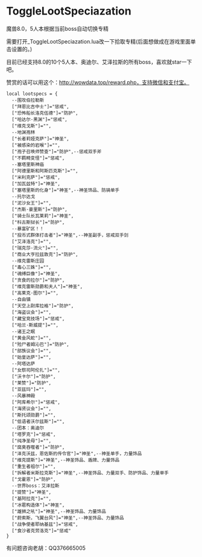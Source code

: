# ToggleLootSpeciazation
魔兽8.0，5人本根据当前boss自动切换专精

需要打开_ToggleLootSpeciazation.lua改一下拾取专精(后面想做成在游戏里面单击设置的。)

目前已经支持8.0的10个5人本、奥迪尔、艾泽拉斯的所有boss，喜欢就star一下吧。

赞赏的话可以用这个：http://wowdata.top/reward.php，支持微信和支付宝。

```
local lootspecs = {
  --围攻伯拉勒斯
  ["拜恩比吉中士"]="惩戒",
  ["恐怖船长洛克伍德"]="防护",
  ["哈达尔·黑渊"]="惩戒",
  ["维克戈斯"]="",
  --地渊孢林
  ["长者莉娅克萨"]="神圣",
  ["被感染的岩喉"]="",
  ["孢子召唤师赞查"]="防护",--惩戒双手斧
  ["不羁畸变怪"]="惩戒",
  --塞塔里斯神庙
  ["阿德里斯和阿斯匹克斯"]="",
  ["米利克萨"]="惩戒",
  ["加瓦兹特"]="神圣",
  ["塞塔里斯的化身"]="神圣",--神圣饰品、防骑单手
  --托尔达戈
  ["泥沙女王"]="",
  ["杰斯·豪里斯"]="防护",
  ["骑士队长瓦莱莉"]="神圣",
  ["科古斯狱长"]="防护",
  --暴富矿区！！
  ["投币式群体打击者"]="神圣",--神圣副手，惩戒双手剑
  ["艾泽洛克"]="",
  ["瑞克莎·流火"]="",
  ["商业大亨拉兹敦克"]="防护",
  --维克雷斯庄园
  ["毒心三姝"]="",
  ["魂缚巨像"]="神圣",
  ["贪食的拉尔"]="防护",
  ["维克雷斯勋爵和夫人"]="神圣",
  ["高莱克·图尔"]="",
  --自由镇
  ["天空上尉库拉格"]="防护",
  ["海盗议会"]="",
  ["藏宝竞技场"]="惩戒",
  ["哈兰·斯威提"]="",
  --诸王之眠
  ["黄金风蛇"]="",
  ["殓尸者姆沁巴"]="防护",
  ["部族议会"]="",
  ["始皇达萨"]="",
  --阿塔达萨
  ["女祭司阿伦扎"]="",
  ["沃卡尔"]="防护",
  ["莱赞"]="防护",
  ["亚兹玛"]="",
  --风暴神殿
  ["阿库希尔"]="惩戒",
  ["海贤议会"]="",
  ["斯托颂勋爵"]="",
  ["低语者沃尔兹斯"]="",
  --团本：奥迪尔
  ["塔罗克"]="惩戒",
  ["纯净圣母"]="",
  ["腐臭吞噬者"]="防护",
  ["泽克沃兹，恩佐斯的传令官"]="神圣",--神圣单手，力量饰品
  ["维克提斯"]="神圣",--神圣饰品、盾牌、力量饰品
  ["重生者祖尔"]="",
  ["拆解者米斯拉克斯"]="神圣",--神圣饰品、力量双手、防护饰品、力量单手
  ["戈霍恩"]="防护",
  --世界boss：艾泽拉斯
  ["提赞"]="神圣",
  ["基阿拉克"]="",
  ["冰雹构造体"]="神圣",
  ["雄狮之吼"]="神圣",--神圣饰品、力量饰品
  ["蔚索斯，飞翼台风"]="神圣",--神圣饰品、力量饰品
  ["战争使者耶纳基兹"]="惩戒",
  ["食沙者克劳洛克"]="惩戒"
}
```

有问题咨询老胡：QQ376665005